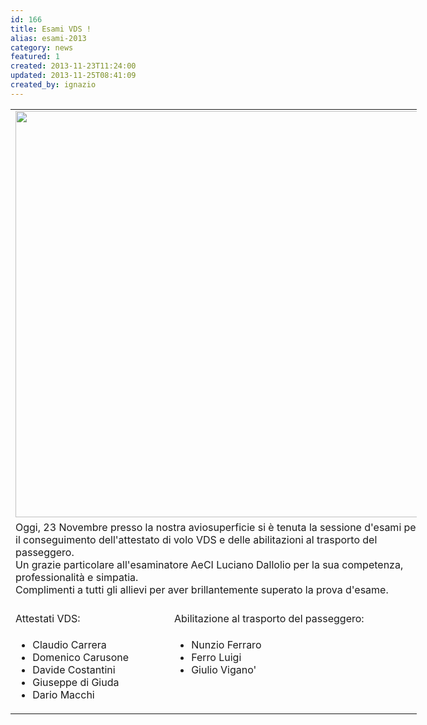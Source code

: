 ```yaml
---
id: 166
title: Esami VDS !
alias: esami-2013
category: news
featured: 1
created: 2013-11-23T11:24:00
updated: 2013-11-25T08:41:09
created_by: ignazio
---
```

<table border="0" style="width: 650px;">
 <tbody>
  <tr>
   <td colspan="2">
    <a href="images/stories/esami-vds/2013-11.esamivds.jpg" target="_blank">
     <img align="top/" border="0" class="baiaimgleft" src="images/stories/esami-vds/2013-11.esamivds.jpg" width="650"/>
    </a>
   </td>
  </tr>
  <tr>
   <td colspan="2">
    Oggi, 23 Novembre presso la nostra aviosuperficie si è tenuta la sessione d'esami per il conseguimento dell'attestato di volo VDS e delle abilitazioni al trasporto del passeggero.
    <br/>
    Un grazie particolare all'esaminatore AeCI Luciano Dallolio per la sua competenza, professionalità e simpatia.
    <br/>
    Complimenti a tutti gli allievi per aver brillantemente
    <span>
     superato
    </span>
    la prova d'esame.
   </td>
  </tr>
  <tr>
   <td>
    <br/>
    Attestati VDS:
   </td>
   <td>
    <br/>
    Abilitazione al trasporto del passeggero:
   </td>
  </tr>
  <tr>
   <td valign="top">
    <ul>
     <li>
      Claudio Carrera
     </li>
     <li>
      Domenico Carusone
     </li>
     <li>
      Davide Costantini
     </li>
     <li>
      Giuseppe di Giuda
     </li>
     <li>
      Dario Macchi
     </li>
    </ul>
   </td>
   <td valign="top">
    <ul>
     <li>
      Nunzio Ferraro
     </li>
     <li>
      Ferro Luigi
     </li>
     <li>
      Giulio Vigano'
     </li>
    </ul>
   </td>
  </tr>
 </tbody>
</table>
